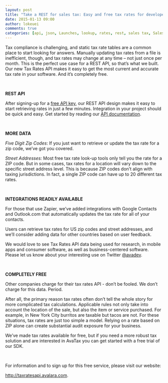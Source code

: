 ```yaml
---
layout: post
title: "Take a REST for sales tax: Easy and free tax rates for developers"
date: 2015-01-13 09:00
author: lokeuei
comments: true
categories: [api, json, Launches, lookup, rates, rest, sales tax, Sales Tax APIs, tax rates]
---
```

Tax compliance is challenging, and static tax rate tables are a common place to start looking for answers. Manually updating tax rates from a file is inefficient, though, and tax rates may change at any time – not just once per month. This is the perfect use case for a REST API, so that’s what we built. Our new Tax Rates API makes it easy to get the most current and accurate tax rate in your software. And it’s completely free.

&nbsp;

<strong>REST API</strong>

After signing-up for a <a href="http://taxratesapi.avalara.com/">free API key</a>, our REST API design makes it easy to start retrieving rates in just a few minutes. Integration in your project should be quick and easy. Get started by reading our <a href="http://taxratesapi.avalara.com/docs">API documentation</a>.

&nbsp;

<strong>MORE DATA</strong>

<em>Five Digit Zip Codes</em>: If you just want to retrieve or update the tax rate for a zip code, we’ve got you covered.

<em>Street Addresses:</em> Most free tax rate look-up tools only tell you the rate for a ZIP code. But in some cases, tax rates for a location will vary down to the specific street address level. This is because ZIP codes don’t align with taxing jurisdictions. In fact, a single ZIP code can have up to 20 different tax rates.

&nbsp;

<strong>INTEGRATIONS READILY AVAILABLE</strong>

For those that use Zapier, we’ve added integrations with Google Contacts and Outlook.com that automatically updates the tax rate for all of your contacts.

Users can retrieve tax rates for US zip codes and street addresses, and we’ll consider adding data for other countries based on user feedback.

We would love to see Tax Rates API data being used for research, in mobile apps and consumer software, as well as business-centered software. Please let us know about your interesting use on Twitter <a href="https://twitter.com/avadev">@avadev</a>.

&nbsp;

<strong>COMPLETELY FREE</strong>

Other companies charge for their tax rates API - don’t be fooled. We don’t charge for this data. Period.

After all, the primary reason tax rates often don’t tell the whole story for more complicated tax calculations. Applicable rules not only take into account the location of the sale, but also the item or service purchased. For example, in New York City burritos are taxable but tacos are not. For these situations, tax rates are just too simple a model. Relying on a rate based on ZIP alone can create substantial audit exposure for your business.

We’ve made tax rates available for free, but if you need a more robust tax solution and are interested in AvaTax you can get started with a free trial of our SDK.

&nbsp;

For information and to sign up for this free service, please visit our website:

<a href="http://taxratesapi.avalara.com">http://taxratesapi.avalara.com</a>.

&nbsp;
